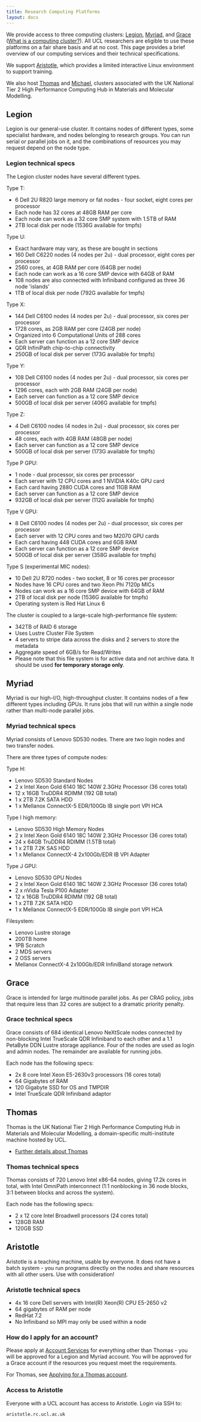 ```yaml
---
title: Research Computing Platforms
layout: docs
---
```

We provide access to three computing clusters: [Legion](Legion), [Myriad](Myriad), and [Grace](Grace)
([What is a computing cluster?](Cluster_Computing)). All UCL
researchers are eligible to use these platforms on a fair share basis
and at no cost. This page provides a brief overview of our computing
services and their technical specifications.

We support [Aristotle](Aristotle), which provides a limited interactive Linux environment to
support training.

We also host [Thomas](Thomas) and [Michael](Michael), clusters associated with the UK National Tier 2 High Performance Computing
Hub in Materials and Molecular Modelling.

## Legion

Legion is our general-use cluster. It contains nodes of different types,
some specialist hardware, and nodes belonging to research groups. You
can run serial or parallel jobs on it, and the combinations of resources
you may request depend on the node type.

### Legion technical specs

The Legion cluster nodes have several different types.

Type T:

  - 6 Dell 2U R820 large memory or fat nodes - four socket, eight cores
    per processor
  - Each node has 32 cores at 48GB RAM per core
  - Each node can work as a 32 core SMP system with 1.5TB of RAM
  - 2TB local disk per node (1536G available for tmpfs)

Type U:

  - Exact hardware may vary, as these are bought in sections
  - 160 Dell C6220 nodes (4 nodes per 2u) - dual processor, eight cores
    per processor
  - 2560 cores, at 4GB RAM per core (64GB per node)
  - Each node can work as a 16 core SMP device with 64GB of RAM
  - 108 nodes are also connected with Infiniband configured as three 36
    node 'islands'
  - 1TB of local disk per node (792G available for tmpfs)

Type X:

  - 144 Dell C6100 nodes (4 nodes per 2u) - dual processor, six cores
    per processor
  - 1728 cores, as 2GB RAM per core (24GB per node)
  - Organized into 6 Computational Units of 288 cores
  - Each server can function as a 12 core SMP device
  - QDR InfiniPath chip-to-chip connectivity
  - 250GB of local disk per server (173G available for tmpfs)

Type Y:

  - 108 Dell C6100 nodes (4 nodes per 2u) - dual processor, six cores
    per processor
  - 1296 cores, each with 2GB RAM (24GB per node)
  - Each server can function as a 12 core SMP device
  - 500GB of local disk per server (406G available for tmpfs)

Type Z:

  - 4 Dell C6100 nodes (4 nodes in 2u) - dual processor, six cores per
    processor
  - 48 cores, each with 4GB RAM (48GB per node)
  - Each server can function as a 12 core SMP device
  - 500GB of local disk per server (173G available for tmpfs)

Type P GPU:

  - 1 node - dual processor, six cores per processor
  - Each server with 12 CPU cores and 1 NVIDIA K40c GPU card
  - Each card having 2880 CUDA cores and 11GB RAM
  - Each server can function as a 12 core SMP device
  - 932GB of local disk per server (112G available for tmpfs)

Type V GPU:

  - 8 Dell C6100 nodes (4 nodes per 2u) - dual processor, six cores per
    processor
  - Each server with 12 CPU cores and two M2070 GPU cards
  - Each card having 448 CUDA cores and 6GB RAM
  - Each server can function as a 12 core SMP device
  - 500GB of local disk per server (358G available for tmpfs)

Type S (experimental MIC nodes):

  - 10 Dell 2U R720 nodes - two socket, 8 or 16 cores per processor
  - Nodes have 16 CPU cores and two Xeon Phi 7120p MICs
  - Nodes can work as a 16 core SMP device with 64GB of RAM
  - 2TB of local disk per node (1536G available for tmpfs)
  - Operating system is Red Hat Linux 6

The cluster is coupled to a large-scale high-performance file system:

  - 342TB of RAID 6 storage
  - Uses Lustre Cluster File System
  - 4 servers to stripe data across the disks and 2 servers to store the
    metadata
  - Aggregate speed of 6GB/s for Read/Writes
  - Please note that this file system is for active data and not archive
    data. It should be used **for temporary storage only**.

## Myriad

Myriad is our high-I/O, high-throughput cluster. It contains nodes of a
few different types including GPUs. It runs jobs that will run within a
single node rather than multi-node parallel jobs.

### Myriad technical specs

Myriad consists of Lenovo SD530 nodes. There are two login nodes and two
transfer nodes.

There are three types of compute nodes:

Type H:

  - Lenovo SD530 Standard Nodes
  - 2 x Intel Xeon Gold 6140 18C 140W 2.3GHz Processor (36 cores total)
  - 12 x 16GB TruDDR4 RDIMM (192 GB total)
  - 1 x 2TB 7.2K SATA HDD
  - 1 x Mellanox ConnectX-5 EDR/100Gb IB single port VPI HCA

Type I high memory:

  - Lenovo SD530 High Memory Nodes
  - 2 x Intel Xeon Gold 6140 18C 140W 2.3GHz Processor (36 cores total)
  - 24 x 64GB TruDDR4 RDIMM (1.5TB total)
  - 1 x 2TB 7.2K SAS HDD
  - 1 x Mellanox ConnectX-4 2x100Gb/EDR IB VPI Adapter

Type J GPU:

  - Lenovo SD530 GPU Nodes
  - 2 x Intel Xeon Gold 6140 18C 140W 2.3GHz Processor (36 cores total)
  - 2 x nVidia Tesla P100 Adapter
  - 12 x 16GB TruDDR4 RDIMM (192 GB total)
  - 1 x 2TB 7.2K SATA HDD
  - 1 x Mellanox ConnectX-5 EDR/100Gb IB single port VPI HCA

Filesystem:

  - Lenovo Lustre storage
  - 200TB home
  - 1PB Scratch
  - 2 MDS servers
  - 2 OSS servers
  - Mellanox ConnectX-4 2x100Gb/EDR InfiniBand storage network

## Grace

Grace is intended for large multinode parallel jobs. As per CRAG policy,
jobs that require less than 32 cores are subject to a dramatic priority
penalty.

### Grace technical specs

Grace consists of 684 identical Lenovo NeXtScale nodes connected by
non-blocking Intel TrueScale QDR Infiniband to each other and a 1.1
PetaByte DDN Lustre storage appliance. Four of the nodes are used as
login and admin nodes. The remainder are available for running jobs.

Each node has the following specs:

  - 2x 8 core Intel Xeon E5-2630v3 processors (16 cores total)
  - 64 Gigabytes of RAM
  - 120 Gigabyte SSD for OS and TMPDIR
  - Intel TrueScale QDR Infiniband adaptor

## Thomas

Thomas is the UK National Tier 2 High Performance Computing Hub in
Materials and Molecular Modelling, a domain-specific multi-institute
machine hosted by UCL.

  - [Further details about Thomas](Thomas)

### Thomas technical specs

Thomas consists of 720 Lenovo Intel x86-64 nodes, giving 17.2k cores in
total, with Intel OmniPath interconnect (1:1 nonblocking in 36 node
blocks, 3:1 between blocks and across the system).

Each node has the following specs:

  - 2 x 12 core Intel Broadwell processors (24 cores total)
  - 128GB RAM
  - 120GB SSD

## Aristotle

Aristotle is a teaching machine, usable by everyone. It does not have a
batch system - you run programs directly on the nodes and share
resources with all other users. Use with consideration\!

### Aristotle technical specs

  - 4x 16 core Dell servers with Intel(R) Xeon(R) CPU E5-2650 v2
  - 64 gigabytes of RAM per node
  - RedHat 7.2
  - No Infiniband so MPI may only be used within a node

### How do I apply for an account?

Please apply at [Account Services](Account_Services) for
everything other than Thomas - you will be approved for a Legion and
Myriad account. You will be approved for a Grace account if the
resources you request meet the requirements.

For Thomas, see [Applying for a Thomas account](Thomas#Applying_for_an_account).

### Access to Aristotle

Everyone with a UCL account has access to Aristotle. Login via SSH to:

```
aristotle.rc.ucl.ac.uk
```

